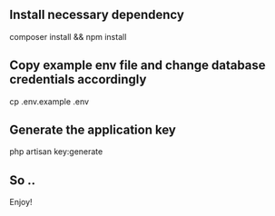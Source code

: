 ## Install necessary dependency

composer install && npm install

## Copy example env file and change database credentials accordingly

cp .env.example .env

## Generate the application key

php artisan key:generate


## So ..
Enjoy!
